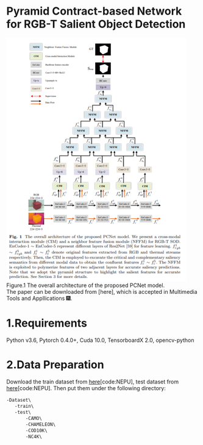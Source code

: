 # Pyramid Contract-based Network for RGB-T Salient Object Detection
![image](figs/PCNet.png)
   Figure.1 The overall architecture of the proposed PCNet model.  
   The paper can be downloaded from [here], which is accepted in Multimedia Tools and Appllications 🎆.
# 1.Requirements
Python v3.6, Pytorch 0.4.0+, Cuda 10.0, TensorboardX 2.0, opencv-python

# 2.Data Preparation
Download the train dataset from [here](https://pan.baidu.com/s/1vsKOKWhak6pvcwJ6Q2VdRQ)[code:NEPU], test dataset from [here](https://pan.baidu.com/s/1mDP02q1P5V5QocMRbCXIow
)[code:NEPU]. Then put them under the following directory: 

    -Dataset\   
       -train\  
       -test\ 
           -CAMO\
           -CHAMELEON\
           -COD10K\
           -NC4K\




